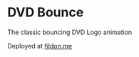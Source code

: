 # DVD Bounce

The classic bouncing DVD Logo animation

Deployed at [fildon.me](https://fildon.me/dvd-bounce)
